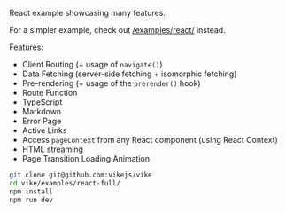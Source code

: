React example showcasing many features.

For a simpler example, check out [/examples/react/](/examples/react/) instead.

Features:
 - Client Routing (+ usage of `navigate()`)
 - Data Fetching (server-side fetching + isomorphic fetching)
 - Pre-rendering (+ usage of the `prerender()` hook)
 - Route Function
 - TypeScript
 - Markdown
 - Error Page
 - Active Links
 - Access `pageContext` from any React component (using React Context)
 - HTML streaming
 - Page Transition Loading Animation

```bash
git clone git@github.com:vikejs/vike
cd vike/examples/react-full/
npm install
npm run dev
```
